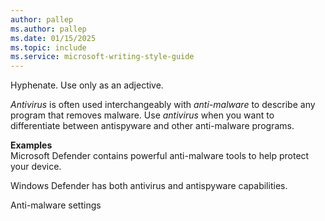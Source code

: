 ```yaml
---
author: pallep
ms.author: pallep
ms.date: 01/15/2025
ms.topic: include
ms.service: microsoft-writing-style-guide
---
```


Hyphenate. Use only as an adjective. 

*Antivirus* is often used interchangeably with *anti-malware* to describe any program that removes malware. Use *antivirus* when you want to differentiate between antispyware and other anti-malware programs.

**Examples**  
Microsoft Defender contains powerful anti-malware tools to help protect your device. 

Windows Defender has both antivirus and antispyware capabilities. 

Anti-malware settings
